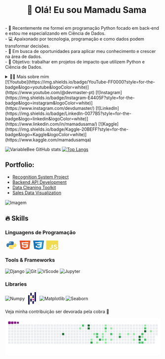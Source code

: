 <!-- Título -->
<div id="user-content-toc">
  <ul align="center">
    <summary><h1 style="display: inline-block">👋 Olá! Eu sou Mamadu Sama</h1></summary>
</div>

<!-- Apresentação -->
<p>
   - 🌱 Recentemente me formei em programação Python focado em back-end e estou me especializando em Ciência de Dados.<br>
    - 💻 Apaixonado por tecnologia, programação e como dados podem transformar decisões.<br>
    - 🔭 Em busca de oportunidades para aplicar meu conhecimento e crescer na área de dados.<br>
    - 🎯 Objetivo: trabalhar em projetos de impacto que utilizem Python e Ciência de Dados.
</p>

<!-- Dropdown -->
<details>
  <summary>👨‍💻 Mais sobre mim</summary>

  - ⚡ No meu tempo livre, dedico-me a aprender novas tecnologias, resolver desafios complexos em Python e contribuir para projetos open-source.
  - Também gosto de explorar livros sobre desenvolvimento pessoal e tecnologia, assistir séries e filmes de ficção científica e fantasia, e jogar videogames.  

  - 🎮 Sou apaixonado por jogos de estratégia e RPG, que me ajudam a melhorar minha capacidade de planejamento e resolução de problemas.  

  - 🌟 Valorizo momentos em que posso ensinar ou ajudar outras pessoas a aprender programação, acreditando que compartilhar conhecimento é uma das melhores formas de crescer na carreira.  

  - 🏞️ Nos momentos offline, gosto de passear ao ar livre e fotografar paisagens, o que me ajuda a equilibrar o foco e a criatividade.


</details>
<!-- Spotify -->
<!--[![spotify-github-profile](https://spotify-github-profile.kittinanx.com/api/view?uid=bu8m1rgufx0i4zsa64w3mnz1q&cover_image=true&theme=novatorem&show_offline=true&background_color=121212&interchange=true&bar_color=53b14f&bar_color_cover=true)](https://spotify-github-profile.kittinanx.com/api/view?uid=bu8m1rgufx0i4zsa64w3mnz1q&redirect=true)
--->
<!-- Links -->
[![Youtube](https://img.shields.io/badge/YouTube-FF0000?style=for-the-badge&logo=youtube&logoColor=white)](https://www.youtube.com/@devmaster-pt)
[![Instagram](https://img.shields.io/badge/Instagram-E4405F?style=for-the-badge&logo=instagram&logoColor=white)](https://www.instagram.com/devdumaster/)
[![LinkedIn](https://img.shields.io/badge/LinkedIn-0077B5?style=for-the-badge&logo=linkedin&logoColor=white)](https://www.linkedin.com/in/mamadusama/)
[![Kaggle](https://img.shields.io/badge/Kaggle-20BEFF?style=for-the-badge&logo=Kaggle&logoColor=white)](https://www.kaggle.com/mamadusamqa)

<!-- GithubStats -->
![VariableBee GitHub stats](https://github-readme-stats.vercel.app/api?username=mamadusama&show_icons=true&theme=gotham)
[![Top Langs](https://github-readme-stats.vercel.app/api/top-langs/?username=mamadusama&show_icons=true&theme=gotham)](https://github.com/anuraghazra/github-readme-stats)


<!-- Portfolio -->
## Portfolio:
- [Recognition System Project](https://github.com/mamadusama/face-recognition-system)
- [Backend API Development](https://github.com/mamadusama/backend-api-project)
- [Data Cleaning Toolkit](https://github.com/mamadusama/data-cleaning-toolkit)
- [Sales Data Visualization](https://github.com/mamadusama/sales-visualization)

<!-- GIF -->
<p align="left">
  <img align="center" src="https://github.com/VariableBee/VariableBee/assets/77739311/4e9f41af-6b57-49a7-b15a-74322e96b4d7" alt="Imagem">
</p>

## 🔥 Skills
<!-- Skills: Programming Languages -->
  <div style="flex-basis: 48%;">
    <h3>Linguagens de Programação</h3>
    <img align="center" alt="Python" height="30" width="40" src="https://raw.githubusercontent.com/devicons/devicon/master/icons/python/python-original.svg">
    <img align="center" alt="HTML" height="30" width="40" src="https://raw.githubusercontent.com/devicons/devicon/master/icons/html5/html5-original.svg">
    <img align="center" alt="CSS" height="30" width="40" src="https://raw.githubusercontent.com/devicons/devicon/master/icons/css3/css3-original.svg">
    <img align="center" alt="JavaScript" height="30" width="40" src="https://raw.githubusercontent.com/devicons/devicon/master/icons/javascript/javascript-plain.svg">
  </div>
    

  
  <!-- Skills: Tools & Frameworks -->
  <div style="flex-basis: 48%;">
    <h3>Tools & Frameworks</h3>
    <img align="center" alt="Django" height="30" width="40" src="https://cdn.jsdelivr.net/gh/devicons/devicon/icons/django/django-original.svg">
    <img align="center" alt="Git" height="30" width="40" src="https://cdn.jsdelivr.net/gh/devicons/devicon/icons/git/git-original.svg">
    <img align="center" alt="VScode" height="30" width="40" src="https://cdn.jsdelivr.net/gh/devicons/devicon/icons/vscode/vscode-original.svg">
    <img align="center" alt="Jupyter" height="30" width="40" src="https://cdn.jsdelivr.net/gh/devicons/devicon/icons/jupyter/jupyter-original.svg">
  </div>
 
  
  <!-- Skills: Libraries -->
  <div style="flex-basis: 48%;">
    <h3>Libraries</h3>
    <img align="center" alt="Numpy" height="30" width="40" src="https://cdn.jsdelivr.net/gh/devicons/devicon/icons/numpy/numpy-original.svg">
    <img align="center" alt="Pandas" src="https://raw.githubusercontent.com/devicons/devicon/2ae2a900d2f041da66e950e4d48052658d850630/icons/pandas/pandas-original.svg" alt="pandas" width="40" height="40"/>
    <img align="center" alt="Matplotlib" src="https://upload.wikimedia.org/wikipedia/commons/8/84/Matplotlib_icon.svg" alt="matplotlib" width="40" height="40"/>
    <img align="center" alt="Seaborn" src="https://seaborn.pydata.org/_images/logo-mark-lightbg.svg" alt="seaborn" width="40" height="40"/>
  </div>

Veja minha contribuição ser devorada pela cobra :snake:

<!-- platane/snk works, it just puts it on a new branch -->
![snake gif](https://github.com/mamadusama/mamadusama/blob/output/github-contribution-grid-snake.gif)

